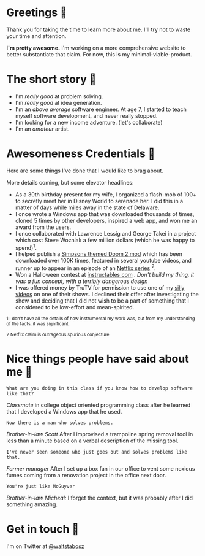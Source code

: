 # Greetings 🗿

Thank you for taking the time to learn more about me. I'll try not to waste your time and attention.

**I'm pretty awesome.** I'm working on a more comprehensive website to better substantiate that claim. For now, this is my minimal-viable-product.
 
# The short story 🥞

* I'm *really good* at problem solving.
* I'm *really good* at idea generation.
* I'm an *above average* software engineer. At age 7, I started to teach myself software development, and never really stopped.
* I'm looking for a new income adventure. (let's collaborate)
* I'm an *amateur* artist.

# Awesomeness Credentials 🦚

Here are some things I've done that I would like to brag about.

More details coming, but some elevator headlines:

* As a 30th birthday present for my wife, I organized a flash-mob of 100+ to secretly meet her in Disney World to serenade her. I did this in a matter of days while miles away in the state of Delaware.
* I once wrote a Windows app that was downloaded thousands of times, cloned 5 times by other developers, inspired a web app, and won me an award from the users.
* I once collaborated with Lawrence Lessig and George Takei in a project which cost Steve Wozniak a few million dollars (which he was happy to spend)<sup>1</sup>.
* I helped publish a [Simpsons themed Doom 2 mod](http://waltersgameboy.tripod.com/simpdoom/) which has been downloaded over 100K times, featured in several youtube videos, and runner up to appear in an episode of an [Netflix series](https://www.netflix.com/title/81019087) <sup>2</sup>. 
* Won a Halloween contest at [instructables.com](https://www.instructables.com/Singing-PumpkinsParallel-Port-Relay-Box/) . *Don't build my thing, it was a fun concept, with a terribly dangerous design*
* I was offered money by TruTV for permission to use one of my [silly videos](https://www.youtube.com/watch?v=VTu0YEVSXl8) on one of their shows. I declined their offer after investigating the show and deciding that I did not wish to be a part of something that I considered to be low-effort and mean-spirited.

<sub>1 I don't have all the details of how instrumental my work was, but from my understanding of the facts, it was significant.</sub>

<sub>2 Netflix claim is outrageous spurious conjecture</sub>

# Nice things people have said about me 🦖

`What are you doing in this class if you know how to develop software like that?`

*Classmate* in college object oriented programming class after he learned that I developed a Windows app that he used.

`Now there is a man who solves problems.`

*Brother-in-law Scott*  After I improvised a trampoline spring removal tool in less than a minute based on a verbal description of the missing tool. 

`I've never seen someone who just goes out and solves problems like that.`

*Former manager* After I set up a box fan in our office to vent some noxious fumes coming from a renovation project in the office next door.

`You're just like McGuyver`

*Brother-in-law Micheal:*  I forget the context, but it was probably after I did something amazing.

# Get in touch 🎈

I'm on Twitter at [@waltstabosz](https://twitter.com/WaltStabosz)
